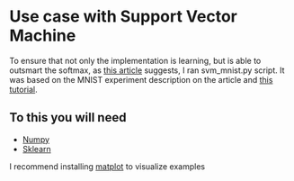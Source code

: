 <!---
  Licensed to the Apache Software Foundation (ASF) under one
  or more contributor license agreements.  See the NOTICE file
  distributed with this work for additional information
  regarding copyright ownership.  The ASF licenses this file
  to you under the Apache License, Version 2.0 (the
  "License"); you may not use this file except in compliance
  with the License.  You may obtain a copy of the License at

    http://www.apache.org/licenses/LICENSE-2.0

  Unless required by applicable law or agreed to in writing,
  software distributed under the License is distributed on an
  "AS IS" BASIS, WITHOUT WARRANTIES OR CONDITIONS OF ANY
  KIND, either express or implied.  See the License for the
  specific language governing permissions and limitations
  under the License.
-->

# Use case with Support Vector Machine

To ensure that not only the implementation is learning, but is able to outsmart the softmax, as [this article](https://arxiv.org/pdf/1306.0239.pdf) suggests, I ran svm_mnist.py script. It was based on the MNIST experiment description on the article and [this tutorial](https://github.com/dmlc/mxnet-gtc-tutorial/blob/master/tutorial.ipynb).


## To this you will need

* [Numpy](http://www.scipy.org/scipylib/download.html)
* [Sklearn](http://scikit-learn.org/stable/install.html)

I recommend installing [matplot](http://matplotlib.org/users/installing.html) to visualize examples
